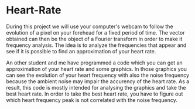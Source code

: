 # Heart-Rate
During this project we will use your computer's webcam to follow the evolution of a pixel on your forehead for a fixed period of time. The vector obtained can then be the object of a Fourier transform in order to make it
frequency analysis. The idea is to analyze the frequencies that appear and see if it is possible to find an approximation of your heart rate.

An other student and me have programmed a code which you can get an approximation of your heart rate and some graphics. In those graphics you can see the evolution of your heart frequency with also the noise frequency because the ambient noise may impair the accurency of the heart rate. As a result, this code is mostly intended for analysing the graphics and take the best heart rate. In order to take the best heart rate, you have to figure out which heart frequency peak is not correlated with the noise frequency.  
